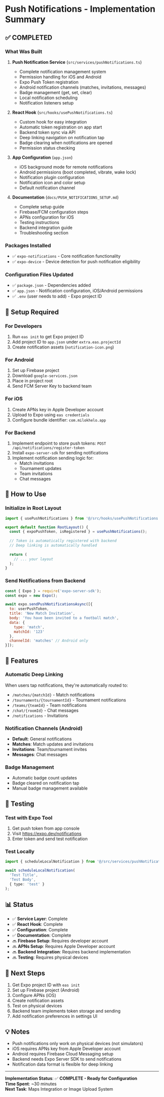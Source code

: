 # Push Notifications - Implementation Summary

## ✅ COMPLETED

### What Was Built

1. **Push Notification Service** (`src/services/pushNotifications.ts`)
   - Complete notification management system
   - Permission handling for iOS and Android
   - Expo Push Token registration
   - Android notification channels (matches, invitations, messages)
   - Badge management (get, set, clear)
   - Local notification scheduling
   - Notification listeners setup

2. **React Hook** (`src/hooks/usePushNotifications.ts`)
   - Custom hook for easy integration
   - Automatic token registration on app start
   - Backend token sync via API
   - Deep linking navigation on notification tap
   - Badge clearing when notifications are opened
   - Permission status checking

3. **App Configuration** (`app.json`)
   - iOS background mode for remote notifications
   - Android permissions (boot completed, vibrate, wake lock)
   - Notification plugin configuration
   - Notification icon and color setup
   - Default notification channel

4. **Documentation** (`docs/PUSH_NOTIFICATIONS_SETUP.md`)
   - Complete setup guide
   - Firebase/FCM configuration steps
   - APNs configuration for iOS
   - Testing instructions
   - Backend integration guide
   - Troubleshooting section

### Packages Installed

- ✅ `expo-notifications` - Core notification functionality
- ✅ `expo-device` - Device detection for push notification eligibility

### Configuration Files Updated

- ✅ `package.json` - Dependencies added
- ✅ `app.json` - Notification configuration, iOS/Android permissions
- ✅ `.env` (user needs to add) - Expo project ID

## 🔧 Setup Required

### For Developers

1. Run `eas init` to get Expo project ID
2. Add project ID to `app.json` under `extra.eas.projectId`
3. Create notification assets (`notification-icon.png`)

### For Android

1. Set up Firebase project
2. Download `google-services.json`
3. Place in project root
4. Send FCM Server Key to backend team

### For iOS

1. Create APNs key in Apple Developer account
2. Upload to Expo using `eas credentials`
3. Configure bundle identifier: `com.milokhelo.app`

### For Backend

1. Implement endpoint to store push tokens: `POST /api/notifications/register-token`
2. Install `expo-server-sdk` for sending notifications
3. Implement notification sending logic for:
   - Match invitations
   - Tournament updates
   - Team invitations
   - Chat messages

## 📱 How to Use

### Initialize in Root Layout

```typescript
import { usePushNotifications } from '@/src/hooks/usePushNotifications';

export default function RootLayout() {
  const { expoPushToken, isRegistered } = usePushNotifications();
  
  // Token is automatically registered with backend
  // Deep linking is automatically handled
  
  return (
    // ... your layout
  );
}
```

### Send Notifications from Backend

```javascript
const { Expo } = require('expo-server-sdk');
const expo = new Expo();

await expo.sendPushNotificationsAsync([{
  to: userPushToken,
  title: 'New Match Invitation',
  body: 'You have been invited to a football match',
  data: {
    type: 'match',
    matchId: '123'
  },
  channelId: 'matches' // Android only
}]);
```

## 🎯 Features

### Automatic Deep Linking

When users tap notifications, they're automatically routed to:

- `/matches/{matchId}` - Match notifications
- `/tournaments/{tournamentId}` - Tournament notifications
- `/teams/{teamId}` - Team notifications
- `/chat/{roomId}` - Chat messages
- `/notifications` - Invitations

### Notification Channels (Android)

- **Default**: General notifications
- **Matches**: Match updates and invitations
- **Invitations**: Team/tournament invites
- **Messages**: Chat messages

### Badge Management

- Automatic badge count updates
- Badge cleared on notification tap
- Manual badge management available

## 🧪 Testing

### Test with Expo Tool

1. Get push token from app console
2. Visit <https://expo.dev/notifications>
3. Enter token and send test notification

### Test Locally

```typescript
import { scheduleLocalNotification } from '@/src/services/pushNotifications';

await scheduleLocalNotification(
  'Test Title',
  'Test Body',
  { type: 'test' }
);
```

## 📊 Status

- ✅ **Service Layer**: Complete
- ✅ **React Hook**: Complete
- ✅ **Configuration**: Complete
- ✅ **Documentation**: Complete
- 🔜 **Firebase Setup**: Requires developer account
- 🔜 **APNs Setup**: Requires Apple Developer account
- 🔜 **Backend Integration**: Requires backend implementation
- 🔜 **Testing**: Requires physical devices

## 🚀 Next Steps

1. Get Expo project ID with `eas init`
2. Set up Firebase project (Android)
3. Configure APNs (iOS)
4. Create notification assets
5. Test on physical devices
6. Backend team implements token storage and sending
7. Add notification preferences in settings UI

## 💡 Notes

- Push notifications only work on physical devices (not simulators)
- iOS requires APNs key from Apple Developer account
- Android requires Firebase Cloud Messaging setup
- Backend needs Expo Server SDK to send notifications
- Notification data format is flexible for deep linking

---

**Implementation Status**: ✅ **COMPLETE - Ready for Configuration**  
**Time Spent**: ~30 minutes  
**Next Task**: Maps Integration or Image Upload System
